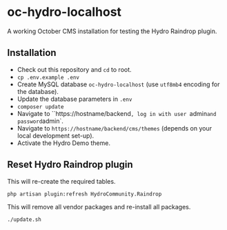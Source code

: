 # oc-hydro-localhost

A working October CMS installation for testing the Hydro Raindrop plugin.

## Installation

- Check out this repository and `cd` to root.
- `cp .env.example .env`
- Create MySQL database `oc-hydro-localhost` (use `utf8mb4` encoding for the database).
- Update the database parameters in `.env`
- `composer update`
- Navigate to ``https://hostname/backend`, log in with user `admin` and password `admin`.
- Navigate to `https://hostname/backend/cms/themes` (depends on your local development set-up).
- Activate the Hydro Demo theme.

## Reset Hydro Raindrop plugin

This will re-create the required tables.

`php artisan plugin:refresh HydroCommunity.Raindrop` 

This will remove all vendor packages and re-install all packages.

`./update.sh`

